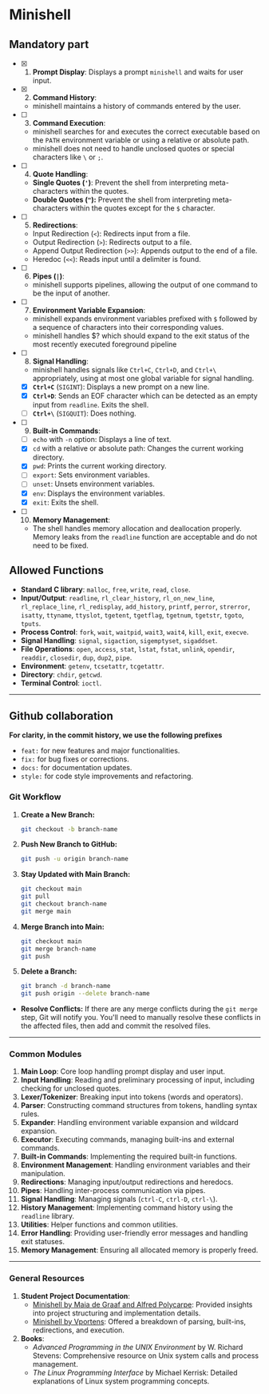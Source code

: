 # Minishell

## Mandatory part

- [x] 1. **Prompt Display**: Displays a prompt `minishell` and waits for user input.

- [x] 2. **Command History**:
   - minishell maintains a history of commands entered by the user.

- [ ] 3. **Command Execution**:
   - minishell searches for and executes the correct executable based on the `PATH` environment variable or using a relative or absolute path.
   - minishell does not need to handle unclosed quotes or special characters like `\` or `;`.

- [ ] 4.  **Quote Handling**:
   - **Single Quotes (`'`)**: Prevent the shell from interpreting meta-characters within the quotes.
   - **Double Quotes (`"`):** Prevent the shell from interpreting meta-characters within the quotes except for the `$` character.

- [ ] 5.  **Redirections**:
   - Input Redirection (`<`): Redirects input from a file.
   - Output Redirection (`>`): Redirects output to a file.
   - Append Output Redirection (`>>`): Appends output to the end of a file.
   - Heredoc (`<<`): Reads input until a delimiter is found.

- [ ] 6.  **Pipes (`|`)**:
   - minishell supports pipelines, allowing the output of one command to be the input of another.

- [ ] 7.  **Environment Variable Expansion**:
   - minishell expands environment variables prefixed with `$` followed by a sequence of characters into their corresponding values.
   - minishell handles $? which should expand to the exit status of the most recently executed foreground pipeline

- [ ] 8.  **Signal Handling**:
   - minishell handles signals like `Ctrl+C`, `Ctrl+D`, and `Ctrl+\` appropriately, using at most one global variable for signal handling.
   - [x]  **`Ctrl+C`** (`SIGINT`): Displays a new prompt on a new line.
   - [x]  **`Ctrl+D`**: Sends an EOF character which can be detected as an empty input from `readline`. Exits the shell.
   - [ ]  **`Ctrl+\`** (`SIGQUIT`): Does nothing.

- [ ] 9.  **Built-in Commands**:
   - [ ] `echo` with `-n` option: Displays a line of text.
   - [x] `cd` with a relative or absolute path: Changes the current working directory.
   - [x] `pwd`: Prints the current working directory.
   - [ ] `export`: Sets environment variables.
   - [ ] `unset`: Unsets environment variables.
   - [x] `env`: Displays the environment variables.
   - [x] `exit`: Exits the shell.

- [ ] 10. **Memory Management**:
    - The shell handles memory allocation and deallocation properly. Memory leaks from the `readline` function are acceptable and do not need to be fixed.

## Allowed Functions

  - **Standard C library**: `malloc`, `free`, `write`, `read`, `close`.
  - **Input/Output**: `readline`, `rl_clear_history`, `rl_on_new_line`, `rl_replace_line`, `rl_redisplay`, `add_history`, `printf`, `perror`, `strerror`, `isatty`, `ttyname`, `ttyslot`, `tgetent`, `tgetflag`, `tgetnum`, `tgetstr`, `tgoto`, `tputs`.
  - **Process Control**: `fork`, `wait`, `waitpid`, `wait3`, `wait4`, `kill`, `exit`, `execve`.
  - **Signal Handling**: `signal`, `sigaction`, `sigemptyset`, `sigaddset`.
  - **File Operations**: `open`, `access`, `stat`, `lstat`, `fstat`, `unlink`, `opendir`, `readdir`, `closedir`, `dup`, `dup2`, `pipe`.
  - **Environment**: `getenv`, `tcsetattr`, `tcgetattr`.
  - **Directory**: `chdir`, `getcwd`.
  - **Terminal Control**: `ioctl`.

---
## Github collaboration
**For clarity, in the commit history, we use the following prefixes**

  - `feat:` for new features and major functionalities.
  - `fix:` for bug fixes or corrections.
  - `docs:` for documentation updates.
  - `style:` for code style improvements and refactoring.

### Git Workflow
1. **Create a New Branch:**
    ```bash
    git checkout -b branch-name
    ```

2. **Push New Branch to GitHub:**
    ```bash
    git push -u origin branch-name
    ```

3. **Stay Updated with Main Branch:**
    ```bash
    git checkout main
    git pull
    git checkout branch-name
    git merge main
    ```

4. **Merge Branch into Main:**
    ```bash
    git checkout main
    git merge branch-name
    git push
    ```

5. **Delete a Branch:**
    ```bash
    git branch -d branch-name
    git push origin --delete branch-name
    ```

- **Resolve Conflicts:** If there are any merge conflicts during the `git merge` step, Git will notify you. You'll need to manually resolve these conflicts in the affected files, then add and commit the resolved files.

---
### Common Modules

1. **Main Loop**: Core loop handling prompt display and user input.
2. **Input Handling**: Reading and preliminary processing of input, including checking for unclosed quotes.
3. **Lexer/Tokenizer**: Breaking input into tokens (words and operators).
4. **Parser**: Constructing command structures from tokens, handling syntax rules.
5. **Expander**: Handling environment variable expansion and wildcard expansion.
6. **Executor**: Executing commands, managing built-ins and external commands.
7. **Built-in Commands**: Implementing the required built-in functions.
8. **Environment Management**: Handling environment variables and their manipulation.
9. **Redirections**: Managing input/output redirections and heredocs.
10. **Pipes**: Handling inter-process communication via pipes.
11. **Signal Handling**: Managing signals (`ctrl-C`, `ctrl-D`, `ctrl-\`).
12. **History Management**: Implementing command history using the `readline` library.
13. **Utilities**: Helper functions and common utilities.
14. **Error Handling**: Providing user-friendly error messages and handling exit statuses.
15. **Memory Management**: Ensuring all allocated memory is properly freed.

---
### General Resources

1. **Student Project Documentation**:
	- [Minishell by Maia de Graaf and Alfred Polycarpe](https://github.com/maiadegraaf/minishell): Provided insights into project structuring and implementation details.
	- [Minishell by Vportens](https://github.com/vportens/minishell): Offered a breakdown of parsing, built-ins, redirections, and execution.
2. **Books**:
	- *Advanced Programming in the UNIX Environment* by W. Richard Stevens: Comprehensive resource on Unix system calls and process management.
	- *The Linux Programming Interface* by Michael Kerrisk: Detailed explanations of Linux system programming concepts.

